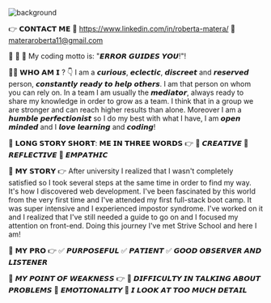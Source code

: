 ![background](https://user-images.githubusercontent.com/93257351/151459268-7bf89e3e-c482-46b5-9345-409d4beb0bda.png)

👉 𝗖𝗢𝗡𝗧𝗔𝗖𝗧 𝗠𝗘
💬 https://www.linkedin.com/in/roberta-matera/
📩 materaroberta11@gmail.com



🚀 🚀 🚀 My coding motto is: "𝙀𝙍𝙍𝙊𝙍 𝙂𝙐𝙄𝘿𝙀𝙎 𝙔𝙊𝙐!"!


👩🏻 𝗪𝗛𝗢 𝗔𝗠 𝗜 ? 👇
I am a 𝙘𝙪𝙧𝙞𝙤𝙪𝙨, 𝙚𝙘𝙡𝙚𝙘𝙩𝙞𝙘, 𝙙𝙞𝙨𝙘𝙧𝙚𝙚𝙩 and 𝙧𝙚𝙨𝙚𝙧𝙫𝙚𝙙 person, 𝙘𝙤𝙣𝙨𝙩𝙖𝙣𝙩𝙡𝙮 𝙧𝙚𝙖𝙙𝙮 𝙩𝙤 𝙝𝙚𝙡𝙥 𝙤𝙩𝙝𝙚𝙧𝙨.
I am that person on whom you can rely on. In a team I am usually the 𝙢𝙚𝙙𝙞𝙖𝙩𝙤𝙧, always ready to share my knowledge in order to grow as a team. 
I think that in a group we are stronger and can reach higher results than alone.
Moreover I am a 𝙝𝙪𝙢𝙗𝙡𝙚 𝙥𝙚𝙧𝙛𝙚𝙘𝙩𝙞𝙤𝙣𝙞𝙨𝙩 so I do my best with what I have, I am 𝙤𝙥𝙚𝙣 𝙢𝙞𝙣𝙙𝙚𝙙 and I 𝙡𝙤𝙫𝙚 𝙡𝙚𝙖𝙧𝙣𝙞𝙣𝙜 and 𝙘𝙤𝙙𝙞𝙣𝙜! 

🌈 𝗟𝗢𝗡𝗚 𝗦𝗧𝗢𝗥𝗬 𝗦𝗛𝗢𝗥𝗧: 𝗠𝗘 𝗜𝗡 𝗧𝗛𝗥𝗘𝗘 𝗪𝗢𝗥𝗗𝗦 👉 
🔸 𝘾𝙍𝙀𝘼𝙏𝙄𝙑𝙀
🔸 𝙍𝙀𝙁𝙇𝙀𝘾𝙏𝙄𝙑𝙀
🔸 𝙀𝙈𝙋𝘼𝙏𝙃𝙄𝘾


📖 𝗠𝗬 𝗦𝗧𝗢𝗥𝗬 👉 
After university I realized that I wasn't completely satisfied so I took several steps at the same time in order to find my way. It's how I discovered web development. I've been fascinated by this world from the very first time and I've attended my first full-stack boot camp. It was super intensive and I experienced impostor syndrome. 
I've worked on it and I realized that I've still needed a guide to go on and I focused my attention on front-end.
Doing this journey I've met Strive School and here I am!


💯 𝗠𝗬 𝗣𝗥𝗢 👉 
✅ 𝙋𝙐𝙍𝙋𝙊𝙎𝙀𝙁𝙐𝙇
✅ 𝙋𝘼𝙏𝙄𝙀𝙉𝙏
✅ 𝙂𝙊𝙊𝘿 𝙊𝘽𝙎𝙀𝙍𝙑𝙀𝙍 𝘼𝙉𝘿 𝙇𝙄𝙎𝙏𝙀𝙉𝙀𝙍

🔨 𝙈𝙔 𝙋𝙊𝙄𝙉𝙏 𝙊𝙁 𝙒𝙀𝘼𝙆𝙉𝙀𝙎𝙎 👉 
🔹 𝘿𝙄𝙁𝙁𝙄𝘾𝙐𝙇𝙏𝙔 𝙄𝙉 𝙏𝘼𝙇𝙆𝙄𝙉𝙂 𝘼𝘽𝙊𝙐𝙏 𝙋𝙍𝙊𝘽𝙇𝙀𝙈𝙎
🔹 𝙀𝙈𝙊𝙏𝙄𝙊𝙉𝘼𝙇𝙄𝙏𝙔
🔹 𝙄 𝙇𝙊𝙊𝙆 𝘼𝙏 𝙏𝙊𝙊 𝙈𝙐𝘾𝙃 𝘿𝙀𝙏𝘼𝙄𝙇



<!--
**RobertaMatera/RobertaMatera** is a ✨ _special_ ✨ repository because its `README.md` (this file) appears on your GitHub profile.

Here are some ideas to get you started:

- 🔭 I’m currently working on ...
- 🌱 I’m currently learning ...
- 👯 I’m looking to collaborate on ...
- 🤔 I’m looking for help with ...
- 💬 Ask me about ...
- 📫 How to reach me: ...
- 😄 Pronouns: ...
- ⚡ Fun fact: ...
-->
